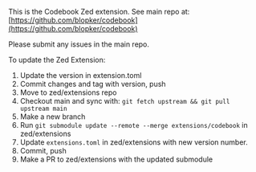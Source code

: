 This is the Codebook Zed extension.
See main repo at: [https://github.com/blopker/codebook](https://github.com/blopker/codebook)

Please submit any issues in the main repo.

To update the Zed Extension:

1. Update the version in extension.toml
1. Commit changes and tag with version, push
1. Move to zed/extensions repo
1. Checkout main and sync with: `git fetch upstream && git pull upstream main`
1. Make a new branch
1. Run `git submodule update --remote --merge extensions/codebook` in zed/extensions
1. Update `extensions.toml` in zed/extensions with new version number.
1. Commit, push
1. Make a PR to zed/extensions with the updated submodule
